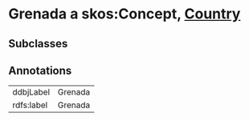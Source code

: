 # Grenada a skos:Concept, [Country](/0.1/Country)

## Subclasses

## Annotations

|||
|-----|-----|
|ddbjLabel|Grenada|
|rdfs:label|Grenada|

